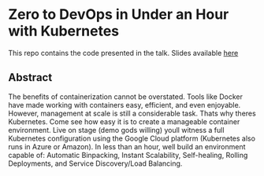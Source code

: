 # Zero to DevOps in Under an Hour with Kubernetes 

This repo contains the code presented in the talk. Slides available [here](http://slides.com/dalealleshouse/kube)

## Abstract
The benefits of containerization cannot be overstated. Tools like Docker have
made working with containers easy, efficient, and even enjoyable. However,
management at scale is still a considerable task. Thats why theres Kubernetes.
Come see how easy it is to create a manageable container environment. Live on
stage (demo gods willing) youll witness a full Kubernetes configuration using
the Google Cloud platform (Kubernetes also runs in Azure or Amazon). In less
than an hour, well build an environment capable of: Automatic Binpacking,
Instant Scalability, Self-healing, Rolling Deployments, and Service
Discovery/Load Balancing.
